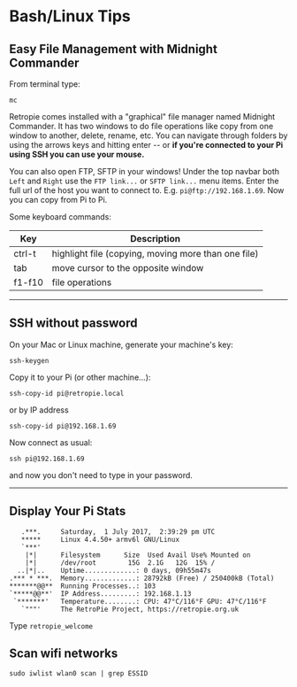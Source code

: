 # Bash/Linux Tips

## Easy File Management with Midnight Commander

From terminal type:

`mc`

Retropie comes installed with a "graphical" file manager named Midnight Commander.
It has two windows to do file operations like copy from one window to another,
delete, rename, etc. You can navigate through folders by using the arrows keys and
hitting enter -- or **if you're connected to your Pi using SSH you can use your
mouse.**

You can also open FTP, SFTP in your windows! Under the top navbar both `Left` and `Right` use the `FTP link...` or `SFTP link...` menu items. Enter the full url of the host you want to connect to. E.g. `pi@ftp://192.168.1.69`. Now you can copy from Pi to Pi.

Some keyboard commands:

|Key|Description|
|--|--|
|ctrl-t|highlight file (copying, moving more than one file)|
|tab|move cursor to the opposite window|
|f1-f10|file operations|


----

## SSH without password

On your Mac or Linux machine, generate your machine's key:

`ssh-keygen`

Copy it to your Pi (or other machine...):

`ssh-copy-id pi@retropie.local`

or by IP address

`ssh-copy-id pi@192.168.1.69`

Now connect as usual:

`ssh pi@192.168.1.69`

and now you don't need to type in your password.


----

## Display Your Pi Stats

```
   .***.     Saturday,  1 July 2017,  2:39:29 pm UTC
   *****     Linux 4.4.50+ armv6l GNU/Linux
   `***'
    |*|      Filesystem      Size  Used Avail Use% Mounted on
    |*|      /dev/root        15G  2.1G   12G  15% /
  ..|*|..    Uptime.............: 0 days, 09h55m47s
.*** * ***.  Memory.............: 28792kB (Free) / 250400kB (Total)
*******@@**  Running Processes..: 103
`*****@@**'  IP Address.........: 192.168.1.13
 `*******'   Temperature........: CPU: 47°C/116°F GPU: 47°C/116°F
   `"""'     The RetroPie Project, https://retropie.org.uk
```

Type `retropie_welcome`

## Scan wifi networks

`sudo iwlist wlan0 scan | grep ESSID`